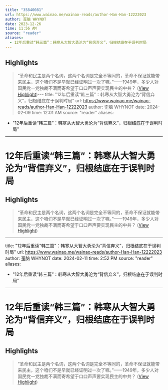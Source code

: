 ```yaml
---
title: "35840081"
url: https://www.wainao.me/wainao-reads/author-Han-Han-12222023
author: 歪脑 WHYNOT
date: 2023-12-26
time: 11:56 AM
source: "reader"
aliases:
  - 12年后重读“韩三篇”：韩寒从大智大勇沦为“背信弃义”，归根结底在于误判时局
---
```

## Highlights
> “革命和民主是两个名词，这两个名词是完全不等同的，革命不保证就能带来民主，这个咱们不是早就已经证明过一次了嘛。”——1949年，多少人对国民党一党独裁不满而寄希望于口口声声要实现民主的中共？ ([View Highlight](https://read.readwise.io/read/01hjjwcgfn0nxj5cvhnzfxp5w9))---
title: "12年后重读“韩三篇”：韩寒从大智大勇沦为“背信弃义”，归根结底在于误判时局"
url: https://www.wainao.me/wainao-reads/author-Han-Han-12222023
author: 歪脑 WHYNOT
date: 2024-02-09
time: 12:01 AM
source: "reader"
aliases:
  - "12年后重读“韩三篇”：韩寒从大智大勇沦为“背信弃义”，归根结底在于误判时局"
---
# 12年后重读“韩三篇”：韩寒从大智大勇沦为“背信弃义”，归根结底在于误判时局

## Highlights
> “革命和民主是两个名词，这两个名词是完全不等同的，革命不保证就能带来民主，这个咱们不是早就已经证明过一次了嘛。”——1949年，多少人对国民党一党独裁不满而寄希望于口口声声要实现民主的中共？ ([View Highlight](https://read.readwise.io/read/01hjjwcgfn0nxj5cvhnzfxp5w9))

---
title: "12年后重读“韩三篇”：韩寒从大智大勇沦为“背信弃义”，归根结底在于误判时局"
url: https://www.wainao.me/wainao-reads/author-Han-Han-12222023
author: 歪脑 WHYNOT
date: 2024-02-11
time: 2:52 PM
source: "reader"
aliases:
  - "12年后重读“韩三篇”：韩寒从大智大勇沦为“背信弃义”，归根结底在于误判时局"
---
# 12年后重读“韩三篇”：韩寒从大智大勇沦为“背信弃义”，归根结底在于误判时局

## Highlights
> “革命和民主是两个名词，这两个名词是完全不等同的，革命不保证就能带来民主，这个咱们不是早就已经证明过一次了嘛。”——1949年，多少人对国民党一党独裁不满而寄希望于口口声声要实现民主的中共？ ([View Highlight](https://read.readwise.io/read/01hjjwcgfn0nxj5cvhnzfxp5w9))

